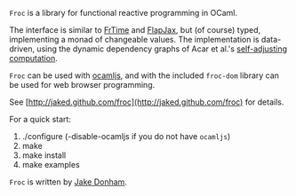 `Froc` is a library for functional reactive programming in OCaml.

The interface is similar to [FrTime](http://www.cs.brown.edu/~greg/)
and [FlapJax](http://www.flapjax-lang.org/), but (of course) typed,
implementing a monad of changeable values. The implementation is
data-driven, using the dynamic dependency graphs of Acar et al.'s
[self-adjusting computation](http://ttic.uchicago.edu/~umut/projects/self-adjusting-computation/).

`Froc` can be used with [ocamljs](http://jaked.github.com/ocamljs),
and with the included `froc-dom` library can be used for web browser
programming.

See [http://jaked.github.com/froc](http://jaked.github.com/froc) for details.

For a quick start:

 1. ./configure (-disable-ocamljs if you do not have `ocamljs`)
 2. make
 3. make install
 4. make examples

`Froc` is written by [Jake Donham](http://jaked.org/).
